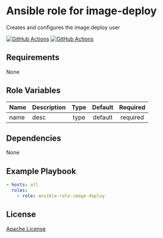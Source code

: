 Ansible role for image-deploy
==================================

Creates and configures the image.deploy user

[![GitHub Actions](https://github.com/mongodb-ansible-roles/ansible-role-image-deploy/workflows/Molecule%20Test/badge.svg)](https://github.com/mongodb-ansible-roles/ansible-role-image-deploy/actions?query=workflow%3A%22Molecule+Test%22)
[![GitHub Actions](https://github.com/mongodb-ansible-roles/ansible-role-image-deploy/workflows/Release/badge.svg)](https://github.com/mongodb-ansible-roles/ansible-role-image-deploy/actions?query=workflow%3A%22Release%22)

Requirements
------------

None

Role Variables
--------------

| Name | Description | Type | Default | Required |
|------|-------------|:----:|:-------:|:--------:|
| name | desc | type | default | required |

Dependencies
------------

None

Example Playbook
----------------

```yaml
- hosts: all
  roles:
    - role: ansible-role-image-deploy
```

License
-------

[Apache License](LICENSE)
